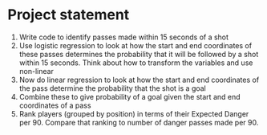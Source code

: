 # Project statement

1. Write code to identify passes made within 15 seconds of a shot
2. Use logistic regression to look at how the start and end coordinates of these passes determines the probability that it will be followed by a shot within 15 seconds. Think about how to transform the variables and use non-linear
3. Now do linear regression to look at how the start and end coordinates of the pass determine the probability that the shot is a goal
4. Combine these to give probability of a goal given the start and end coordinates of a pass
5. Rank players (grouped by position) in terms of their Expected Danger per 90. Compare that ranking to number of danger passes made per 90.